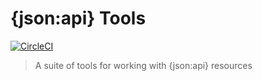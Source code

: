 {json:api} Tools
================

[![CircleCI](https://circleci.com/gh/groveco/json-api-tools.svg?style=svg)](https://circleci.com/gh/groveco/json-api-tools)

> A suite of tools for working with {json:api} resources
